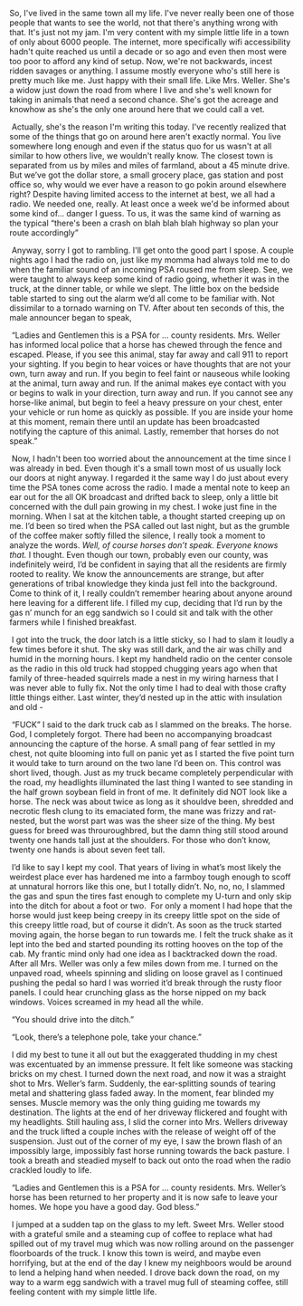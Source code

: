 So, I've lived in the same town all my life. I've never really been one of those people that wants to see the world, not that there's anything wrong with that. It's just not my jam. I'm very content with my simple little life in a town of only about 6000 people. The internet, more specifically wifi accessibility hadn't quite reached us until a decade or so ago and even then most were too poor to afford any kind of setup. Now, we're not backwards, incest ridden savages or anything. I assume mostly everyone who's still here is pretty much like me. Just happy with their small life. Like Mrs. Weller. She's a widow just down the road from where I live and she's well known for taking in animals that need a second chance. She's got the acreage and knowhow as she's the only one around here that we could call a vet. 

 Actually, she's the reason I'm writing this today. I've recently realized that some of the things that go on around here aren't exactly normal. You live somewhere long enough and even if the status quo for us wasn't at all similar to how others live, we wouldn't really know. The closest town is separated from us by miles and miles of farmland, about a 45 minute drive. But we’ve got the dollar store, a small grocery place, gas station and post office so, why would we ever have a reason to go pokin around elsewhere right? Despite having limited access to the internet at best, we all had a radio. We needed one, really. At least once a week we'd be informed about some kind of… danger I guess. To us, it was the same kind of warning as the typical “there's been a crash on blah blah blah highway so plan your route accordingly” 

 Anyway, sorry I got to rambling. I'll get onto the good part I spose. A couple nights ago I had the radio on, just like my momma had always told me to do when the familiar sound of an incoming PSA roused me from sleep. See, we were taught to always keep some kind of radio going, whether it was in the truck, at the dinner table, or while we slept. The little box on the bedside table started to sing out the alarm we’d all come to be familiar with. Not dissimilar to a tornado warning on TV. After about ten seconds of this, the male announcer began to speak, 

 “Ladies and Gentlemen this is a PSA for … county residents. Mrs. Weller has informed local police that a horse has chewed through the fence and escaped. Please, if you see this animal, stay far away and call 911 to report your sighting. If you begin to hear voices or have thoughts that are not your own, turn away and run. If you begin to feel faint or nauseous while looking at the animal, turn away and run. If the animal makes eye contact with you or begins to walk in your direction, turn away and run. If you cannot see any horse-like animal, but begin to feel a heavy pressure on your chest, enter your vehicle or run home as quickly as possible. If you are inside your home at this moment, remain there until an update has been broadcasted notifying the capture of this animal. Lastly, remember that horses do not speak.” 

 Now, I hadn't been too worried about the announcement at the time since I was already in bed. Even though it's a small town most of us usually lock our doors at night anyway. I regarded it the same way I do just about every time the PSA tones come across the radio. I made a mental note to keep an ear out for the all OK broadcast and drifted back to sleep, only a little bit concerned with the dull pain growing in my chest. I woke just fine in the morning. When I sat at the kitchen table, a thought started creeping up on me. I’d been so tired when the PSA called out last night, but as the grumble of the coffee maker softly filled the silence, I really took a moment to analyze the words. *Well, of course horses don’t speak. Everyone knows that.* I thought. Even though our town, probably even our county, was indefinitely weird, I’d be confident in saying that all the residents are firmly rooted to reality. We know the announcements are strange, but after generations of tribal knowledge they kinda just fell into the background. Come to think of it, I really couldn’t remember hearing about anyone around here leaving for a different life. I filled my cup, deciding that I’d run by the gas n’ munch for an egg sandwich so I could sit and talk with the other farmers while I finished breakfast. 

 I got into the truck, the door latch is a little sticky, so I had to slam it loudly a few times before it shut. The sky was still dark, and the air was chilly and humid in the morning hours. I kept my handheld radio on the center console as the radio in this old truck had stopped chugging years ago when that family of three-headed squirrels made a nest in my wiring harness that I was never able to fully fix. Not the only time I had to deal with those crafty little things either. Last winter, they’d nested up in the attic with insulation and old - 

 “FUCK” I said to the dark truck cab as I slammed on the breaks. The horse. God, I completely forgot. There had been no accompanying broadcast announcing the capture of the horse. A small pang of fear settled in my chest, not quite blooming into full on panic yet as I started the five point turn it would take to turn around on the two lane I’d been on. This control was short lived, though. Just as my truck became completely perpendicular with the road, my headlights illuminated the last thing I wanted to see standing in the half grown soybean field in front of me. It definitely did NOT look like a horse. The neck was about twice as long as it shouldve been, shredded and necrotic flesh clung to its emaciated form, the mane was frizzy and rat-nested, but the worst part was was the sheer size of the thing. My best guess for breed was throuroughbred, but the damn thing still stood around twenty one hands tall just at the shoulders. For those who don’t know, twenty one hands is about seven feet tall. 

 I’d like to say I kept my cool. That years of living in what’s most likely the weirdest place ever has hardened me into a farmboy tough enough to scoff at unnatural horrors like this one, but I totally didn’t. No, no, no, I slammed the gas and spun the tires fast enough to complete my U-turn and only skip into the ditch for about a foot or two.  For only a moment I had hope that the horse would just keep being creepy in its creepy little spot on the side of this creepy little road, but of course it didn’t. As soon as the truck started moving again, the horse began to run towards me. I felt the truck shake as it lept into the bed and started pounding its rotting hooves on the top of the cab. My frantic mind only had one idea as I backtracked down the road. After all Mrs. Weller was only a few miles down from me. I turned on the unpaved road, wheels spinning and sliding on loose gravel as I continued pushing the pedal so hard I was worried it’d break through the rusty floor panels. I could hear crunching glass as the horse nipped on my back windows. Voices screamed in my head all the while. 

 “You should drive into the ditch.” 

 “Look, there’s a telephone pole, take your chance.” 

 I did my best to tune it all out but the exaggerated thudding in my chest was excentuated by an immense pressure. It felt like someone was stacking bricks on my chest. I turned down the next road, and now it was a straight shot to Mrs. Weller’s farm. Suddenly, the ear-splitting sounds of tearing metal and shattering glass faded away. In the moment, fear blinded my senses. Muscle memory was the only thing guiding me towards my destination. The lights at the end of her driveway flickered and fought with my headlights. Still hauling ass, I slid the corner into Mrs. Wellers driveway and the truck lifted a couple inches with the release of weight off of the suspension. Just out of the corner of my eye, I saw the brown flash of an impossibly large, impossibly fast horse running towards the back pasture. I took a breath and steadied myself to back out onto the road when the radio crackled loudly to life. 

 “Ladies and Gentlemen this is a PSA for … county residents. Mrs. Weller’s horse has been returned to her property and it is now safe to leave your homes. We hope you have a good day. God bless.” 

 I jumped at a sudden tap on the glass to my left. Sweet Mrs. Weller stood with a grateful smile and a steaming cup of coffee to replace what had spilled out of my travel mug which was now rolling around on the passenger floorboards of the truck. I know this town is weird, and maybe even horrifying, but at the end of the day I knew my neighboors would be around to lend a helping hand when needed. I drove back down the road, on my way to a warm egg sandwich with a travel mug full of steaming coffee, still feeling content with my simple little life. 

